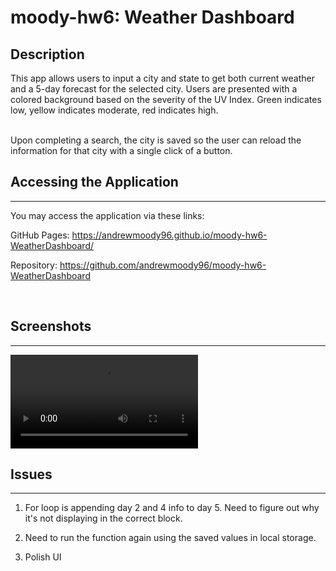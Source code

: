 # moody-hw6: Weather Dashboard

## Description
This app allows users to input a city and state to get both current weather and a 5-day forecast for the selected city. Users are presented with a colored background based on the severity of the UV Index. Green indicates low, yellow indicates moderate, red indicates high.

<br>
Upon completing a search, the city is saved so the user can reload the information for that city with a single click of a button. 

<br>


## Accessing the Application
---
You may access the application via these links:
<br>

GitHub Pages: https://andrewmoody96.github.io/moody-hw6-WeatherDashboard/
<br>

Repository: https://github.com/andrewmoody96/moody-hw6-WeatherDashboard 

<br>

## Screenshots
---

![Video Demo of the Web App](./Assets/moodyWeatherCapture.mov "Video Demo")


## Issues
---
1. For loop is appending day 2 and 4 info to day 5. Need to figure out why it's not displaying in the correct block.

2. Need to run the function again using the saved values in local storage.

3. Polish UI